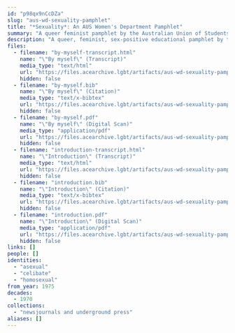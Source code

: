 ```yaml
---
id: "p98qx9nCcDZa"
slug: "aus-wd-sexuality-pamphlet"
title: "*Sexuality*: An AUS Women's Department Pamphlet"
summary: "A queer feminist pamphlet by the Australian Union of Students (AUS) Women's Department. References both asexuality and celibacy."
description: "A queer, feminist, sex-positive educational pamphlet by the Australian Union of Students (AUS) Women's Department. References both asexuality and celibacy."
files:
  - filename: "by-myself-transcript.html"
    name: "\"By myself\" (Transcript)"
    media_type: "text/html"
    url: "https://files.acearchive.lgbt/artifacts/aus-wd-sexuality-pamphlet/by-myself-transcript.html"
    hidden: false
  - filename: "by-myself.bib"
    name: "\"By myself\" (Citation)"
    media_type: "text/x-bibtex"
    url: "https://files.acearchive.lgbt/artifacts/aus-wd-sexuality-pamphlet/by-myself.bib"
    hidden: false
  - filename: "by-myself.pdf"
    name: "\"By myself\" (Digital Scan)"
    media_type: "application/pdf"
    url: "https://files.acearchive.lgbt/artifacts/aus-wd-sexuality-pamphlet/by-myself.pdf"
    hidden: false
  - filename: "introduction-transcript.html"
    name: "\"Introduction\" (Transcript)"
    media_type: "text/html"
    url: "https://files.acearchive.lgbt/artifacts/aus-wd-sexuality-pamphlet/introduction-transcript.html"
    hidden: false
  - filename: "introduction.bib"
    name: "\"Introduction\" (Citation)"
    media_type: "text/x-bibtex"
    url: "https://files.acearchive.lgbt/artifacts/aus-wd-sexuality-pamphlet/introduction.bib"
    hidden: false
  - filename: "introduction.pdf"
    name: "\"Introduction\" (Digital Scan)"
    media_type: "application/pdf"
    url: "https://files.acearchive.lgbt/artifacts/aus-wd-sexuality-pamphlet/introduction.pdf"
    hidden: false
links: []
people: []
identities:
  - "asexual"
  - "celibate"
  - "homosexual"
from_year: 1975
decades:
  - 1970
collections:
  - "newsjournals and underground press"
aliases: []
---
```

